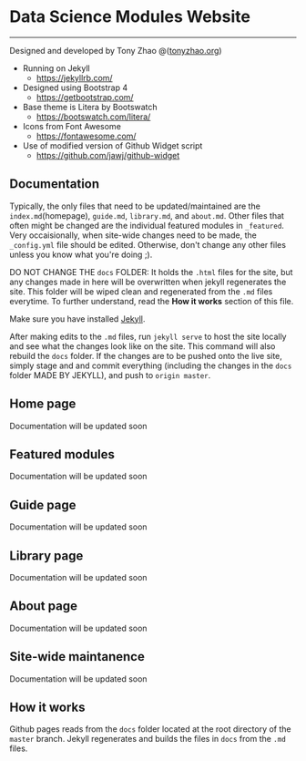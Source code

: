 # Data Science Modules Website
___

Designed and developed by Tony Zhao @([tonyzhao.org](http://tonyzhao.org))

* Running on Jekyll
	- <https://jekyllrb.com/>
* Designed using Bootstrap 4 
	- <https://getbootstrap.com/>
* Base theme is Litera by Bootswatch
	- <https://bootswatch.com/litera/>
* Icons from Font Awesome
	- <https://fontawesome.com/>
* Use of modified version of Github Widget script
	- <https://github.com/jawj/github-widget>

## Documentation

Typically, the only files that need to be updated/maintained are the `index.md`(homepage), `guide.md`, `library.md`, and `about.md`. Other files that often might be changed are the individual featured modules in `_featured`. Very occaisionally, when site-wide changes need to be made, the `_config.yml` file should be edited. Otherwise, don't change any other files unless you know what you're doing ;).

DO NOT CHANGE THE `docs` FOLDER: It holds the `.html` files for the site, but any changes made in here will be overwritten when jekyll regenerates the site. This folder will be wiped clean and regenerated from the `.md` files everytime. To further understand, read the __How it works__ section of this file.

Make sure you have installed [Jekyll](https://jekyllrb.com/docs/installation/).

After making edits to the `.md` files, run `jekyll serve` to host the site locally and see what the changes look like on the site. This command will also rebuild the `docs` folder. If the changes are to be pushed onto the live site, simply stage and and commit everything (including the changes in the `docs` folder MADE BY JEKYLL), and push to `origin master`.

## Home page

Documentation will be updated soon

## Featured modules

Documentation will be updated soon

## Guide page

Documentation will be updated soon

## Library page

Documentation will be updated soon

## About page

Documentation will be updated soon

## Site-wide maintanence

Documentation will be updated soon

## How it works

Github pages reads from the `docs` folder located at the root directory of the `master` branch. Jekyll regenerates and builds the files in `docs` from the `.md` files. 